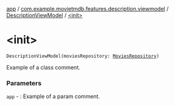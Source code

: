 [app](../../index.md) / [com.example.movietmdb.features.description.viewmodel](../index.md) / [DescriptionViewModel](index.md) / [&lt;init&gt;](./-init-.md)

# &lt;init&gt;

`DescriptionViewModel(moviesRepository: `[`MoviesRepository`](../../com.example.movietmdb.repository/-movies-repository/index.md)`)`

Example of a class comment.

### Parameters

`app` - : Example of a param comment.